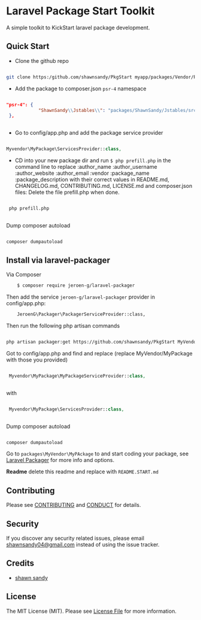 # Laravel Package Start Toolkit


A simple toolkit to KickStart laravel package development.

## Quick Start

* Clone the github repo 

``` bash

git clone https:/github.com/shawnsandy/PkgStart myapp/packages/Vendor/PackageName

```

* Add the package to composer.json `psr-4` namespace

``` json

"psr-4": {
            "ShawnSandy\\Jstables\\": "packages/ShawnSandy/Jstables/src",
 },
            
```

* Go to config/app.php and add the package service provider

``` php

Myvendor\MyPackage\ServicesProvider::class,

```

  
* CD into your new package dir and run `$ php prefill.php` in the command line to replace :author_name :author_username :author_website :author_email :vendor :package_name :package_description with their correct values in README.md, CHANGELOG.md, CONTRIBUTING.md, LICENSE.md and composer.json files:  Delete the file prefill.php when done.

``` bash 

 php prefill.php
 
```
  
Dump composer autoload

``` bash

composer dumpautoload

```


## Install via laravel-packager

Via Composer

``` bash 
    $ composer require jeroen-g/laravel-packager
```

Then add the service `jeroen-g/laravel-packager` provider in config/app.php:

``` bash
    JeroenG\Packager\PackagerServiceProvider::class,
```

Then run the following php artisan commands

```bash

php artisan packager:get https://github.com/shawnsandy/PkgStart MyVendor MyPackage

```

Got to config/app.php and find and replace (replace MyVendor/MyPackage with those you provided)

``` php

 Myvendor\MyPackage\MyPackageServiceProvider::class,
 
 ```
 with 
 
 ``` php
 
  Myvendor\MyPackage\ServicesProvider::class,
  
  ```
  
  Dump composer autoload
  
  ``` bash
  
  composer dumpautoload
  
  ```

Go to `packages\MyVendor\MyPAckage` to and start coding your package, see [Laravel Packager](https://github.com/Jeroen-G/laravel-packager) for more info and options.

__Readme__ delete this readme and replace with `README.START.md`

## Contributing

Please see [CONTRIBUTING](CONTRIBUTING.md) and [CONDUCT](CONDUCT.md) for details.

## Security

If you discover any security related issues, please email shawnsandy04@gmail.com instead of using the issue tracker.

## Credits

- [shawn sandy](http://shawnsandy.com)


## License

The MIT License (MIT). Please see [License File](LICENSE.md) for more information.

